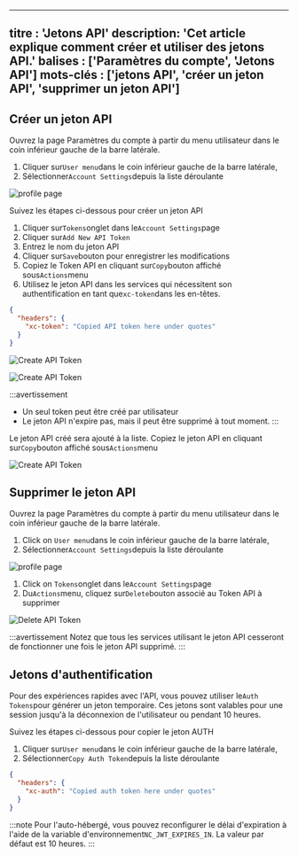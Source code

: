 ***

titre : 'Jetons API'
description: 'Cet article explique comment créer et utiliser des jetons API.'
balises : \['Paramètres du compte', 'Jetons API']
mots-clés : \['jetons API', 'créer un jeton API', 'supprimer un jeton API']
---------------------------------------------------------------------------

## Créer un jeton API

Ouvrez la page Paramètres du compte à partir du menu utilisateur dans le coin inférieur gauche de la barre latérale.

1. Cliquer sur`User menu`dans le coin inférieur gauche de la barre latérale,
2. Sélectionner`Account Settings`depuis la liste déroulante

![profile page](/img/v2/account-settings/account-settings.png)

Suivez les étapes ci-dessous pour créer un jeton API

1. Cliquer sur`Tokens`onglet dans le`Account Settings`page
2. Cliquer sur`Add New API Token`
3. Entrez le nom du jeton API
4. Cliquer sur`Save`bouton pour enregistrer les modifications
5. Copiez le Token API en cliquant sur`Copy`bouton affiché sous`Actions`menu
6. Utilisez le jeton API dans les services qui nécessitent son authentification en tant que`xc-token`dans les en-têtes.

```json
{
  "headers": {
    "xc-token": "Copied API token here under quotes"
  }
}
```

![Create API Token](/img/v2/account-settings/api-token-1.png)

![Create API Token](/img/v2/account-settings/api-token-2.png)

:::avertissement

* Un seul token peut être créé par utilisateur
* Le jeton API n'expire pas, mais il peut être supprimé à tout moment.
  :::

Le jeton API créé sera ajouté à la liste. Copiez le jeton API en cliquant sur`Copy`bouton affiché sous`Actions`menu

![Create API Token](/img/v2/account-settings/api-token-3.png)

## Supprimer le jeton API

Ouvrez la page Paramètres du compte à partir du menu utilisateur dans le coin inférieur gauche de la barre latérale.

1. Click on `User menu`dans le coin inférieur gauche de la barre latérale,
2. Sélectionner`Account Settings`depuis la liste déroulante

![profile page](/img/v2/account-settings/account-settings.png)

1. Click on `Tokens`onglet dans le`Account Settings`page
2. Du`Actions`menu, cliquez sur`Delete`bouton associé au Token API à supprimer

![Delete API Token](/img/v2/account-settings/api-token-4.png)

:::avertissement
Notez que tous les services utilisant le jeton API cesseront de fonctionner une fois le jeton API supprimé.
:::

## Jetons d'authentification

Pour des expériences rapides avec l'API, vous pouvez utiliser le`Auth Tokens`pour générer un jeton temporaire. Ces jetons sont valables pour une session jusqu'à la déconnexion de l'utilisateur ou pendant 10 heures.

Suivez les étapes ci-dessous pour copier le jeton AUTH

1. Cliquer sur`User menu`dans le coin inférieur gauche de la barre latérale,
2. Sélectionner`Copy Auth Token`depuis la liste déroulante

```json
{
  "headers": {
    "xc-auth": "Copied auth token here under quotes"
  }
}
```

:::note
Pour l'auto-hébergé, vous pouvez reconfigurer le délai d'expiration à l'aide de la variable d'environnement`NC_JWT_EXPIRES_IN`. La valeur par défaut est 10 heures.
:::
